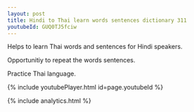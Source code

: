 ```yaml
---
layout: post
title: Hindi to Thai learn words sentences dictionary 311 
youtubeId: GUQ0TJ5fciw
---
```

 
 
Helps to learn Thai words and sentences for Hindi speakers.

Opportunitiy to repeat the words sentences. 

Practice Thai language. 
 
{% include youtubePlayer.html id=page.youtubeId %}
 
 
{% include analytics.html %}